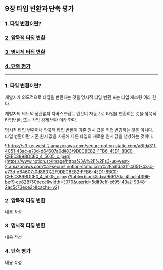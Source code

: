 ## 9장 타입 변환과 단축 평가

### [1. 타입 변환이란?](https://www.notion.so/Deep-Dive-05704ac7d8514364940c5caa93d1ff1f#1-%ED%83%80%EC%9E%85-%EB%B3%80%ED%99%98%EC%9D%B4%EB%9E%80?-1)

### [2. 암묵적 타입 변환](https://www.notion.so/Deep-Dive-05704ac7d8514364940c5caa93d1ff1f#2-%EC%95%94%EB%AC%B5%EC%A0%81-%ED%83%80%EC%9E%85-%EB%B3%80%ED%99%98-1)

### [3. 명시적 타입 변환](https://www.notion.so/Deep-Dive-05704ac7d8514364940c5caa93d1ff1f#3-%EB%AA%85%EC%8B%9C%EC%A0%81-%ED%83%80%EC%9E%85-%EB%B3%80%ED%99%98-1)

### [4. 단축 평가](https://www.notion.so/Deep-Dive-05704ac7d8514364940c5caa93d1ff1f#4-%EB%8B%A8%EC%B6%95-%ED%8F%89%EA%B0%80-1)

---

### 1. 타입 변환이란?

개발자가 의도적으로 타입을 변환하는 것을 명시적 타입 변환 또는 타입 캐스팅 이라 한다. 

개발자의 의도와 상관없이 자바스크립트 엔진이 자동으로 타입을 변환하는 것을 암묵적 타입변환, 또는 타입 강제 변환 이라 한다. 

명시적 타입 변환이나 암묵적 타입 변환이 기존 원시 값을 직접 변경하는 것은 아니다. 타입 변환이란 기존 원시 값을 사용해 다른 타입의 새로운 원시 값을 생성하는 것이다. 

![https://s3-us-west-2.amazonaws.com/secure.notion-static.com/a6fda31f-4051-43ac-a73d-d64607a0d883/9DBC8E82-FFB6-4ED1-8BC0-CEED389BDDE0_4_5005_c.jpeg](https://www.notion.so/image/https%3A%2F%2Fs3-us-west-2.amazonaws.com%2Fsecure.notion-static.com%2Fa6fda31f-4051-43ac-a73d-d64607a0d883%2F9DBC8E82-FFB6-4ED1-8BC0-CEED389BDDE0_4_5005_c.jpeg?table=block&id=a966170a-4bad-4396-bef9-ce828780becc&width=3070&userId=5dff9cff-e695-43a2-9348-2ac5c73ece2b&cache=v2)

### 2. 암묵적 타입 변환

내용 작성

### 3. 명시적 타입 변환

내용 작성

### 4. 단축 평가

내용 작성
